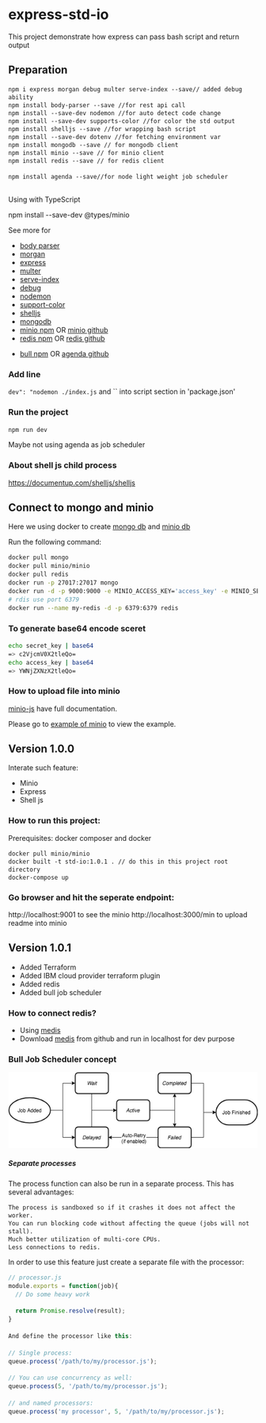 # express-std-io

This project demonstrate how express can pass bash script and return output

## Preparation

```node
npm i express morgan debug multer serve-index --save// added debug ability
npm install body-parser --save //for rest api call
npm install --save-dev nodemon //for auto detect code change
npm install --save-dev supports-color //for color the std output
npm install shelljs --save //for wrapping bash script
npm install --save-dev dotenv //for fetching environment var
npm install mongodb --save // for mongodb client
npm install minio --save // for minio client
npm install redis --save // for redis client

npm install agenda --save//for node light weight job scheduler


```

Using with TypeScript

npm install --save-dev @types/minio

See more for

- [body parser](https://www.npmjs.com/package/body-parser)
- [morgan](https://www.npmjs.com/package/morgan)
- [express](https://www.npmjs.com/package/express)
- [multer](https://www.npmjs.com/package/multer)
- [serve-index](https://www.npmjs.com/package/serve-index)
- [debug](https://www.npmjs.com/package/debug)
- [nodemon](https://www.npmjs.com/package/nodemon)
- [support-color](https://www.npmjs.com/package/supports-color)
- [shelljs](https://www.npmjs.com/package/shelljs)
- [mongodb](https://www.npmjs.com/package/minio)
- [minio npm](https://www.npmjs.com/package/mongodb) OR [minio github](https://github.com/minio/minio-js)
- [redis npm](https://www.npmjs.com/package/redis) OR [redis github](https://github.com/antirez/redis)

* [bull npm](https://www.npmjs.com/package/bull) OR [agenda github](https://github.com/OptimalBits/bull)

### Add line

`dev": "nodemon ./index.js` and `` into script section in 'package.json'

### Run the project

`npm run dev`

Maybe not using agenda as job scheduler

### About shell js child process

https://documentup.com/shelljs/shelljs

## Connect to mongo and minio

Here we using docker to create [mongo db](https://docs.mongodb.com) and [minio db](https://docs.min.io/docs/minio-quickstart-guide.html)

Run the following command:

```bash
docker pull mongo
docker pull minio/minio
docker pull redis
docker run -p 27017:27017 mongo
docker run -d -p 9000:9000 -e MINIO_ACCESS_KEY='access_key' -e MINIO_SECRET_KEY='secret_key' minio/minio server /data
# rdis use port 6379
docker run --name my-redis -d -p 6379:6379 redis
```

### To generate base64 encode sceret

```bash
echo secret_key | base64
=> c2VjcmV0X2tleQo=
echo access_key | base64
=> YWNjZXNzX2tleQo=
```

### How to upload file into minio

[minio-js](https://github.com/minio/minio-js) have full documentation.

Please go to [example of minio](./example-minio.md) to view the example.

## Version 1.0.0

Interate such feature:

- Minio
- Express
- Shell js

### How to run this project:

Prerequisites: docker composer and docker

```
docker pull minio/minio
docker built -t std-io:1.0.1 . // do this in this project root directory
docker-compose up
```

### Go browser and hit the seperate endpoint:

http://localhost:9001 to see the minio
http://localhost:3000/min to upload readme into minio

## Version 1.0.1

- Added Terraform
- Added IBM cloud provider terraform plugin
- Added redis
- Added bull job scheduler

### How to connect redis?

- Using [medis](http://getmedis.com/)
- Download [medis](https://github.com/luin/medis) from github and run in localhost for dev purpose

### Bull Job Scheduler concept

<img src="img/job-lifecycle.png">

##### Separate processes

The process function can also be run in a separate process. This has several advantages:

    The process is sandboxed so if it crashes it does not affect the worker.
    You can run blocking code without affecting the queue (jobs will not stall).
    Much better utilization of multi-core CPUs.
    Less connections to redis.

In order to use this feature just create a separate file with the processor:

```js
// processor.js
module.exports = function(job){
  // Do some heavy work

  return Promise.resolve(result);
}

And define the processor like this:

// Single process:
queue.process('/path/to/my/processor.js');

// You can use concurrency as well:
queue.process(5, '/path/to/my/processor.js');

// and named processors:
queue.process('my processor', 5, '/path/to/my/processor.js');
```
